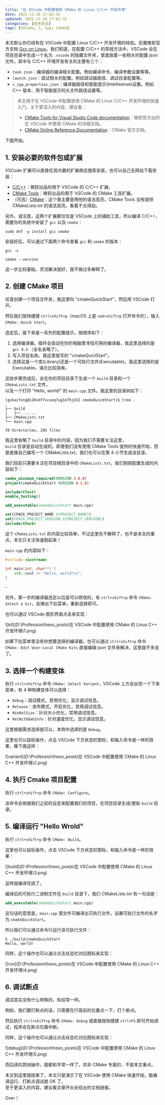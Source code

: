 ```yaml
---
title: "在 VSCode 中配置使用 CMake 的 Linux C/C++ 开发环境"
date: 2022-11-28 17:02:32
updated: 2022-11-28 17:02:32
categories: [技术杂谈]
tags: [VSCode, C, Cpp, Cmake]
---
```




本文默认你已经有在 VSCode 中配置 Linux C/C++ 开发环境的经验。前置微软官方文档 [Gcc on Linux](https://code.visualstudio.com/docs/cpp/config-linux)。我们知道，在配置 C/C++ 的常规方法中，VSCode 会在项目目录中生成一个名为 `.vscode` 的隐藏文件夹，里面放着一些相关的配置 json 文件。其中与 C/C++ 环境开发有关的主要有三个：

* `task.json`：编译器的编译相关配置。例如编译命令、编译参数设置等等。
* `launch.json`：调试相关的配置。例如调试器路径、调试目录配置等。
* `c_cpp_properties.json`：编译器路径和智能提示(Intellisense)设置。例如 C++ 版本、用于智能提示的头文件路径设置等。





> 本文用于在 VSCode 中配置使用 CMake 的 Linux C/C++ 开发环境的快速入门，关于更深入的内容，建议看：
>
> * [CMake Tools for Visual Studio Code documentation](https://github.com/microsoft/vscode-cmake-tools/blob/main/docs/README.md)：微软官方出的在 VSCode 中使用 CMake 的详细文档。
> * [CMake Online Reference Documentation](https://cmake.org/cmake/help/latest/)：CMake 官方文档。



下面开始。



## 1. 安装必要的软件包或扩展





VSCode 扩展可以直接在其内置的扩展商店搜索安装，也可以自己去网站下载安装：

* [C/C++](https://marketplace.visualstudio.com/items?itemName=ms-vscode.cpptools)：微软出品的用于 VSCode 的 C/C++ 扩展。
* [CMake Tools](https://marketplace.visualstudio.com/items?itemName=ms-vscode.cmake-tools)：微软出品的用于 VSCode 的 CMake 工具扩展。
* （可选）[CMake](https://marketplace.visualstudio.com/items?itemName=twxs.cmake)：这个我主要是用他的语法高亮，CMake Tools 没有提供 CMakeLists.txt 的语法高亮，看着不太得劲。



另外，请注意，这两个扩展都仅仅是 VSCode 上的辅助工具，所以编译 C/C++，需要你的系统中安装了 `gcc` 以及 `cmake`：

```shell
sudo dnf -y install gcc cmake
```

安装好后，可以通过下面两个命令查看 `gcc` 和 `cmake` 的版本：

```shell
gcc -v
```

```shell
cmake --version
```

这一步比较基础，灵活解决就好，就不做过多解释了。







## 2. 创建 CMake 项目

任意创建一个项目文件夹，我这里叫 "cmakeQuickStart"，然后用 VSCode 打开。

然后我们按快捷键 `ctrl+shift+p`（macOS 上是 `cmd+shift+p` 打开命令栏），输入 `CMake: Quick Start`。



选定后，接下来是一系列的配置提示，按顺序如下：



1. 选择编译器。插件会自动在你的电脑里寻找可用的编译器，我这里选择的是 `gcc 8.5` （全名省略了）。
2. 写入项目名称。我这里就写的 "cmakeQuictStart"。
3. 选择这是一个库(Library)还是一个可执行文件(Executable)。我这里选择的是 Executable，演示比较简单。



这些步骤完成后，会在你的项目目录下生成一个 `build` 目录和一个 `CMakeLists.txt` 文件，  
以及一个打印 "Hello, world!" 的 `main.cpp` 文件。我这里的目录树如下：

```shell
[gukaifeng@iZ8vbf7xcuoq7ug1e7hjk5Z cmakeQuickStart]$ tree .
.
├── build
│   ├── ......
├── CMakeLists.txt
└── main.cpp

39 directories, 205 files
```



我这里省略了 `build`  目录中的内容，因为我们不需要关注这里，  
`build` 目录是自动生成的，即便我们没有使用 CMake Tools 提供的快速开始，而是直接自己编写一个 CMakeLists.txt，我们也可以在第 4 小节生成该目录。

我们目前只需要关注在项目根目录中的 `CMakeLists.txt`，我们刚刚配置生成的内容如下：

```cmake
cmake_minimum_required(VERSION 3.0.0)
project(cmakeQuickStart VERSION 0.1.0)

include(CTest)
enable_testing()

add_executable(cmakeQuickStart main.cpp)

set(CPACK_PROJECT_NAME ${PROJECT_NAME})
set(CPACK_PROJECT_VERSION ${PROJECT_VERSION})
include(CPack)
```

这个 `CMakeLists.txt` 的内容比较简单，不过这里先不解释了，也不是本文的重点，本文只关注快速跑起来！



`main.cpp` 的内容如下：

```cpp
#include <iostream>

int main(int, char**) {
    std::cout << "Hello, world!\n";
}
```

\-

另外，第一步的编译器选定以后是可以修改的，有 `ctrl+shift+p` 命令 `CMake: Select a kit`，会弹出下拉菜单，重新选择即可。

也可以通过 VSCode 图形界面点击来实现：



![kit](D:\Profession\hexo\_posts\在 VSCode 中配置使用 CMake 的 Linux C++ 开发环境\1.png)



如果下拉菜单里没有你想要选择的编译器，也可以通过 `ctrl+shift+p` 命令 `CMake: Edit User-Local CMake Kits` 直接编辑 json 文件来解决，这里就不多说了。

## 3. 选择一个构建变体

执行 `ctrl+shift+p` 命令 `CMake: Select Variant`，VSCode 上方会出现一个下来菜单，有 4 种构建变体可以选择：

* `Debug`：调试模式，禁用优化，显示调试信息。
* `Release`：发布模式，开启优化，禁用调试信息。
* `MinRelSize`：针对大小优化，禁用调试信息。
* `RelWithDebInfo`：针对速度优化，显示调试信息。



这里根据需求选择就可以，本例中选择的是 `Debug`。



这里也可以鼠标操作，点击 VSCode 下方状态栏图标，和输入命令是一样的效果，像下面这样：



![variant](D:\Profession\hexo\_posts\在 VSCode 中配置使用 CMake 的 Linux C++ 开发环境\2.png)

## 4. 执行 Cmake 项目配置

执行 `ctrl+shift+p` 命令 `CMake: Configure`。

该命令会依据我们之前的设定来配置我们的项目，在项目目录生成/更新 `build` 目录。



## 5. 编译运行 "Hello Wrold"

执行 `ctrl+shift+p` 命令 `CMake: Build`。





这里也可以鼠标操作，点击 VSCode 下方状态栏图标，和输入命令是一样的效果：



![build](D:\Profession\hexo\_posts\在 VSCode 中配置使用 CMake 的 Linux C++ 开发环境\3.png)



这样就编译完成了。



编译后的可执行二进制文件在 `build` 目录下，我们 CMakeLists.txt 有一句话是：

```cmake
add_executable(cmakeQuickStart main.cpp)
```

这句话的意思是，`main.cpp` 源文件可编译出可执行文件，设置可执行文件的名字为 `cmakeQuickStart`。

所以我们可以通过命令行运行该可执行文件：

```shell
$ ./build/cmakeQuickStart 
Hello, world!
```

同样，这个操作也可以通过点击状态栏对应图标来实现：



![run](D:\Profession\hexo\_posts\在 VSCode 中配置使用 CMake 的 Linux C++ 开发环境\4.png)

## 6. 调试断点

调试其实没有什么特殊的，和往常一样。

例如，我们要打断点的话，只需要在行首前的位置点一下，打个断点。



然后执行 `ctrl+shift+p` 命令 `CMake: Debug` 或直接按快捷键 `ctrl+F5` 即可开始调试，程序会在断点位置中断。



同样，这个操作也可以通过点击状态栏对应图标来实现：



![debug](D:\Profession\hexo\_posts\在 VSCode 中配置使用 CMake 的 Linux C++ 开发环境\5.png)



而后续的其他操作，就都和平常一样了，并非 CMake 专属的，不是本文重点。



本文到这里就结束了，本文只是演示了在 VSCode 使用 CMake 快速开始，能编译运行、打断点调试就 OK 了，  
至于更深入的内容，建议看文章开头处给出的文档链接。

Over！
